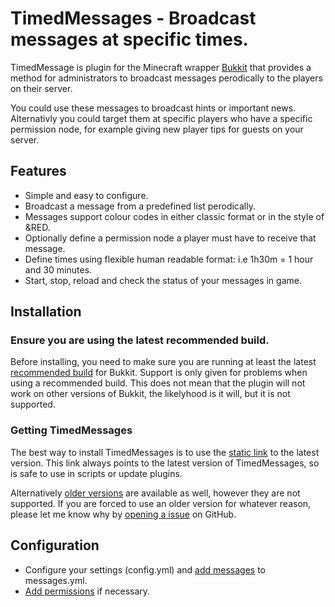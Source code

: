 TimedMessages - Broadcast messages at specific times.
====================================

TimedMessage is plugin for the Minecraft wrapper [Bukkit](http://bukkit.org/) that provides a method for administrators to broadcast messages perodically to the players on their server. 

You could use these messages to broadcast hints or important news. Alternativly you could target them at specific players who have a specific permission node, for example giving new player tips for guests on your server.

## Features

- Simple and easy to configure.
- Broadcast a message from a predefined list perodically.
- Messages support colour codes in either classic format or in the style of &RED.
- Optionally define a permission node a player must have to receive that message.
- Define times using flexible human readable format: i.e 1h30m = 1 hour and 30 minutes.
- Start, stop, reload and check the status of your messages in game.

## Installation

### Ensure you are using the latest recommended build.

Before installing, you need to make sure you are running at least the latest [recommended build](http://ci.bukkit.org/job/dev-CraftBukkit/Recommended/) for Bukkit. Support is only given for problems when using a recommended build. This does not mean that the plugin will not work on other versions of Bukkit, the likelyhood is it will, but it is not supported.

### Getting TimedMessages

The best way to install TimedMessages is to use the [static link](http://downloads.james.richardson.name/public/binaries/timedmessages/TimedMessages.jar) to the latest version. This link always points to the latest version of TimedMessages, so is safe to use in scripts or update plugins.
    
Alternatively [older versions](http://downloads.james.richardson.name/public/binaries/timedmessages/) are available as well, however they are not supported. If you are forced to use an older version for whatever reason, please let me know why by [opening a issue](https://github.com/grandwazir/TimedMessages/issues/new) on GitHub.

## Configuration

* Configure your settings (config.yml) and [add messages](https://github.com/grandwazir/TimedMessages/wiki/instructions) to messages.yml.
* [Add permissions](https://github.com/grandwazir/TimedMessages/wiki/permissions) if necessary.
